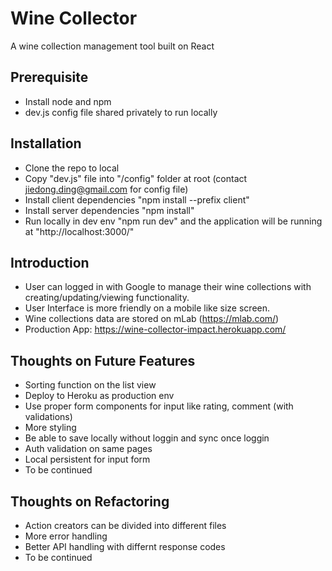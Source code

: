 # Wine Collector
A wine collection management tool built on React

## Prerequisite
- Install node and npm
- dev.js config file shared privately to run locally

## Installation
- Clone the repo to local
- Copy "dev.js" file into "/config" folder at root (contact jiedong.ding@gmail.com for config file)
- Install client dependencies "npm install --prefix client"
- Install server dependencies "npm install"
- Run locally in dev env "npm run dev" and the application will be running at "http://localhost:3000/"

## Introduction
- User can logged in with Google to manage their wine collections with creating/updating/viewing functionality.
- User Interface is more friendly on a mobile like size screen.
- Wine collections data are stored on mLab (https://mlab.com/)
- Production App: https://wine-collector-impact.herokuapp.com/

## Thoughts on Future Features
- Sorting function on the list view
- Deploy to Heroku as production env
- Use proper form components for input like rating, comment (with validations)
- More styling
- Be able to save locally without loggin and sync once loggin
- Auth validation on same pages
- Local persistent for input form
- To be continued

## Thoughts on Refactoring
- Action creators can be divided into different files
- More error handling
- Better API handling with differnt response codes
- To be continued